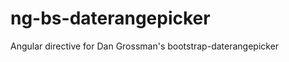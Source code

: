 ng-bs-daterangepicker
=====================

Angular directive for Dan Grossman's bootstrap-daterangepicker
